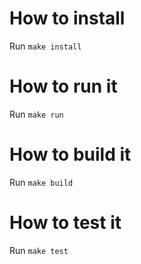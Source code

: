 # How to install

Run `make install`

# How to run it

Run `make run`

# How to build it

Run `make build`

# How to test it

Run `make test`
